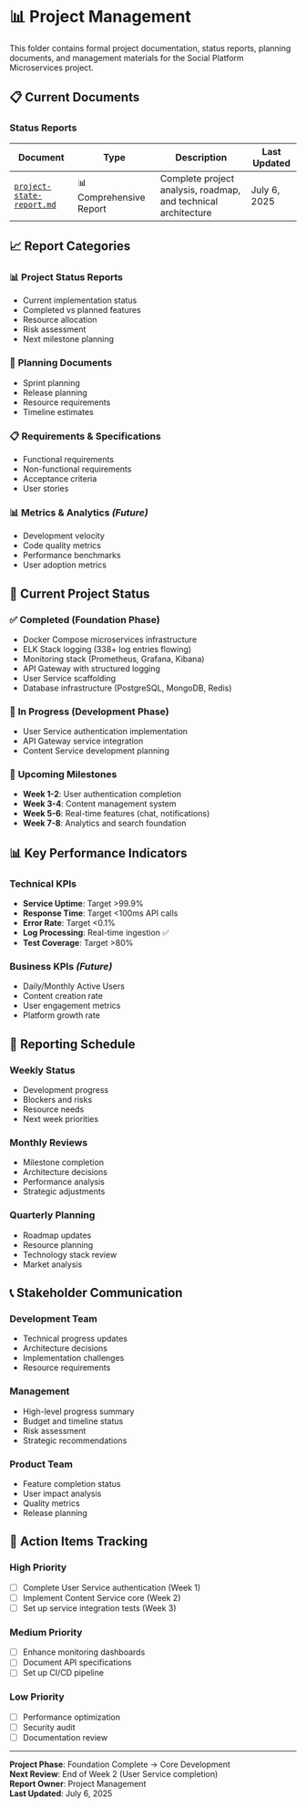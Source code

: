# 📊 Project Management

This folder contains formal project documentation, status reports, planning documents, and management materials for the Social Platform Microservices project.

## 📋 Current Documents

### Status Reports
| Document | Type | Description | Last Updated |
|----------|------|-------------|--------------|
| [`project-state-report.md`](./project-state-report.md) | 📊 Comprehensive Report | Complete project analysis, roadmap, and technical architecture | July 6, 2025 |

## 📈 Report Categories

### 📊 **Project Status Reports**
- Current implementation status
- Completed vs planned features  
- Resource allocation
- Risk assessment
- Next milestone planning

### 📅 **Planning Documents**
- Sprint planning
- Release planning
- Resource requirements
- Timeline estimates

### 📋 **Requirements & Specifications**
- Functional requirements
- Non-functional requirements
- Acceptance criteria
- User stories

### 📊 **Metrics & Analytics** *(Future)*
- Development velocity
- Code quality metrics
- Performance benchmarks
- User adoption metrics

## 🎯 Current Project Status

### ✅ **Completed (Foundation Phase)**
- Docker Compose microservices infrastructure
- ELK Stack logging (338+ log entries flowing)
- Monitoring stack (Prometheus, Grafana, Kibana)
- API Gateway with structured logging
- User Service scaffolding
- Database infrastructure (PostgreSQL, MongoDB, Redis)

### 🔄 **In Progress (Development Phase)**
- User Service authentication implementation
- API Gateway service integration
- Content Service development planning

### 📅 **Upcoming Milestones**
- **Week 1-2**: User authentication completion
- **Week 3-4**: Content management system
- **Week 5-6**: Real-time features (chat, notifications)
- **Week 7-8**: Analytics and search foundation

## 📊 Key Performance Indicators

### Technical KPIs
- **Service Uptime**: Target >99.9%
- **Response Time**: Target <100ms API calls
- **Error Rate**: Target <0.1%
- **Log Processing**: Real-time ingestion ✅
- **Test Coverage**: Target >80%

### Business KPIs *(Future)*
- Daily/Monthly Active Users
- Content creation rate
- User engagement metrics
- Platform growth rate

## 🔄 Reporting Schedule

### Weekly Status
- Development progress
- Blockers and risks
- Resource needs
- Next week priorities

### Monthly Reviews
- Milestone completion
- Architecture decisions
- Performance analysis
- Strategic adjustments

### Quarterly Planning
- Roadmap updates
- Resource planning
- Technology stack review
- Market analysis

## 📞 Stakeholder Communication

### Development Team
- Technical progress updates
- Architecture decisions
- Implementation challenges
- Resource requirements

### Management
- High-level progress summary
- Budget and timeline status
- Risk assessment
- Strategic recommendations

### Product Team
- Feature completion status
- User impact analysis
- Quality metrics
- Release planning

## 🎯 Action Items Tracking

### High Priority
- [ ] Complete User Service authentication (Week 1)
- [ ] Implement Content Service core (Week 2)
- [ ] Set up service integration tests (Week 3)

### Medium Priority
- [ ] Enhance monitoring dashboards
- [ ] Document API specifications
- [ ] Set up CI/CD pipeline

### Low Priority
- [ ] Performance optimization
- [ ] Security audit
- [ ] Documentation review

---

**Project Phase**: Foundation Complete → Core Development  
**Next Review**: End of Week 2 (User Service completion)  
**Report Owner**: Project Management  
**Last Updated**: July 6, 2025
